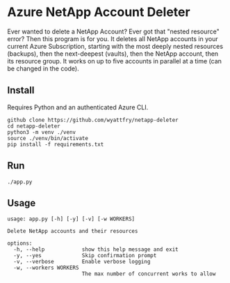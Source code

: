 # Azure NetApp Account Deleter

Ever wanted to delete a NetApp Account? Ever got that "nested resource" error? Then this program is for you. It deletes all NetApp accounts in your current Azure Subscription, starting with the most deeply nested resources (backups), then the next-deepest (vaults), then the NetApp account, then its resource group. It works on up to five accounts in parallel at a time (can be changed in the code).

## Install

Requires Python and an authenticated Azure CLI.

```
github clone https://github.com/wyattfry/netapp-deleter
cd netapp-deleter
python3 -m venv ./venv
source ./venv/bin/activate
pip install -f requirements.txt
```

## Run

```
./app.py
```

## Usage

```
usage: app.py [-h] [-y] [-v] [-w WORKERS]

Delete NetApp accounts and their resources

options:
  -h, --help            show this help message and exit
  -y, --yes             Skip confirmation prompt
  -v, --verbose         Enable verbose logging
  -w, --workers WORKERS
                        The max number of concurrent works to allow
```
